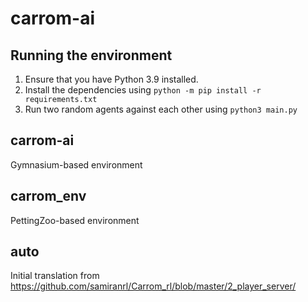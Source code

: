 # carrom-ai
## Running the environment
1. Ensure that you have Python 3.9 installed.
2. Install the dependencies using `python -m pip install -r requirements.txt`
3. Run two random agents against each other using `python3 main.py`

## carrom-ai
Gymnasium-based environment

## carrom_env
PettingZoo-based environment

## auto
Initial translation from https://github.com/samiranrl/Carrom_rl/blob/master/2_player_server/